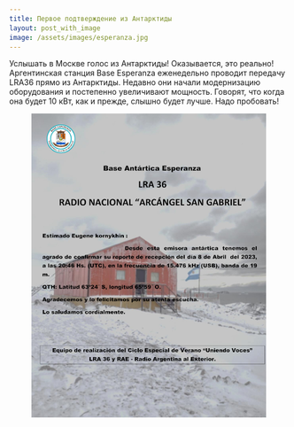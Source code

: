 ```yaml
---
title: Первое подтверждение из Антарктиды
layout: post_with_image
image: /assets/images/esperanza.jpg
---
```


Услышать в Москве голос из Антарктиды! Оказывается,
это реально! Аргентинская станция Base Esperanza
еженедельно проводит передачу LRA36 прямо из Антарктиды.
Недавно они начали модернизацию оборудования
и постепенно увеличивают мощность. Говорят, что когда
она будет 10 кВт, как и прежде, слышно будет лучше. Надо
пробовать!

<figure><a href="/assets/qsl/2023/lra36/lra36_2023_full.jpg"><img src="/assets/qsl/2023/lra36/lra36_2023_small.jpg"/></a></figure>
